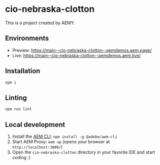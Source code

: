 # cio-nebraska-clotton

This is a project created by AEMY.

## Environments

- Preview: https://main--cio-nebraska-clotton--aemdemos.aem.page/
- Live: https://main--cio-nebraska-clotton--aemdemos.aem.live/

## Installation

```sh
npm i
```

## Linting

```sh
npm run lint
```

## Local development

1. Install the [AEM CLI](https://github.com/adobe/helix-cli): `npm install -g @adobe/aem-cli`
1. Start AEM Proxy: `aem up` (opens your browser at `http://localhost:3000/`)
1. Open the `cio-nebraska-clotton` directory in your favorite IDE and start coding :)